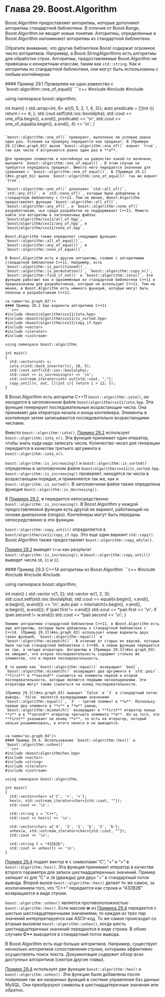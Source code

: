 # Глава 29. Boost.Algorithm

Boost.Algorithm предоставляет алгоритмы, которые дополняют алгоритмы стандартной библиотеки. В отличие от Boost.Range, Boost.Algorithm не вводит новые понятия. Алгоритмы, определенные в Boost.Algorithm напоминают алгоритмы из стандартной библиотеки.

Обратите внимание, что другие библиотеки Boost содержат огромное число алгоритмов. Например, в Boost.StringAlgorithms есть алгоритмы для обработки строк. Алгоритмы, предоставляемые Boost.Algorithm не привязаны к конкретным классам, таким как `std::string`. Как и алгоритмы из стандартной библиотеки, они могут быть использованы с любым контейнером.

<a name="ex.graph_01"/>
#### Пример 29.1 Проверяем на одно равенство с `boost::algorithm::one_of_equal()`
```c++
#include <boost/algorithm/cxx11/one_of.hpp>
#include <array>
#include <iostream>

using namespace boost::algorithm;

int main()
{
  std::array<int, 6> a{{0, 5, 2, 1, 4, 3}};
  auto predicate = [](int i){ return i == 4; };
  std::cout.setf(std::ios::boolalpha);
  std::cout << one_of(a.begin(), a.end(), predicate) << '\n';
  std::cout << one_of_equal(a.begin(), a.end(), 4) << '\n';
}
```

`boost::algorithm::one_of()` проверяет, выполнено ли условие ровно один раз. Условие на проверку передается как предикат. В [Примере 29.1](#ex.graph_01) вызов `boost::algorithm::one_of()` вернет `true`, так как число 4 встречается ровно один раз в **a**.

Для проверки элементов в контейнере на равенство какой-то величине, вызовите `boost::algorithm::one_of_equal()`. В этом случае не требуется передавать предикат. Вместо него передается значение для сравнения с `boost::algorithm::one_of_equal()`. В [Примере 29.1](#ex.graph_01) вызов `boost::algorithm::one_of_equal()` так же вернет `true`.

`boost::algorithm::one_of()` дополняет `std::all_of()`, `std::any_of()`, и `std::none_of()`, которые были добавлены в стандартную библиотеку с C++11. Тем не менее, Boost.Algorithm предоставляет функции `boost::algorithm::all_of()`, `boost::algorithm::any_of()`, и `boost::algorithm::none_of()` разработчикам, чья среда разработки не поддерживает C++11. Можете найти эти алгоритмы в заголовочных файлах `boost/algorithm/cxx11/all_of.hpp`, `boost/algorithm/cxx11/any_of.hpp`, и `boost/algorithm/cxx11/none_of.hpp`.

Boost.Algorithm также определяет следующие функции: `boost::algorithm::all_of_equal()`, `boost::algorithm::any_of_equal()`, и `boost::algorithm::none_of_equal()`.

В Boost.Algorithm есть и другие алгоритмы, схожие с алгоритмами стандартной библиотеки C++11. Например, есть `boost::algorithm::is_partitioned()`, `boost::algorithm::is_permutation()`, `boost::algorithm::copy_n()`, `boost::algorithm::find_if_not()` и `boost::algorithm::iota()`. Эти функции работают как и одноимённые из стандартной библиотеки C++11 и предназначены для разработчиков, которые не используют C++11. Тем не менее, в Boost.Algorithm есть немного функций, которые могут быть полезны и разработчикам C++11.

<a name="ex.graph_02"/>
#### Пример 29.2 Еще варианты алгоритмов C++11
```c++
#include <boost/algorithm/cxx11/iota.hpp>
#include <boost/algorithm/cxx11/is_sorted.hpp>
#include <boost/algorithm/cxx11/copy_if.hpp>
#include <vector>
#include <iterator>
#include <iostream>

using namespace boost::algorithm;

int main()
{
  std::vector<int> v;
  iota_n(std::back_inserter(v), 10, 5);
  std::cout.setf(std::ios::boolalpha);
  std::cout << is_increasing(v) << '\n';
  std::ostream_iterator<int> out{std::cout, ","};
  copy_until(v, out, [](int i){ return i > 12; });
}
```

В Boost.Algorithm есть алгоритм C++11 `boost::algorithm::iota()`, он находится в заголовочном файле `boost/algorithm/cxx11/iota.hpp`. Эта функция генерирует последовательные возрастающие числа. Она принимает два итератора начала и конца контейнера. Элементы в контейнере затем записываются последовательно возрастающими числами.

Вместо `boost::algorithm::iota()`, [Пример 29.2](#ex.graph_02) использует `boost::algorithm::iota_n()`. Эта функция принимает один итератор, чтобы знать куда надо записать числа. Количество чисел для генерации передается в качестве третьего аргумента в `boost::algorithm::iota_n()`.

`boost::algorithm::is_increasing()` и `boost::algorithm::is_sorted()` определены в заголовочном файле `boost/algorithm/cxx11/is_sorted.hpp`. `boost::algorithm::is_increasing()` проверяет, находятся ли числа в возрастающем порядке, и применяется так же, как и `boost::algorithm::is_sorted()`. В заголовочном файле также определена функция `boost::algorithm::is_decreasing()`. 

В [Примере 29.2](#ex.graph_02), **v** передается непосредственно `boost::algorithm::is_increasing()`. В Boost.Algorithm у каждой предоставляемой функции есть другой ее вариант, работающий на основе диапазонов (*ranges*). Контейнеры могут быть переданы непосредственно в эти функции.

`boost::algorithm::copy_until()` определяется в `boost/algorithm/cxx11/copy_if.hpp`. Это еще один вариант `std::copy()`. Boost.Algorithm также предоставляет `boost::algorithm::copy_while()`.

[Пример 29.2](#ex.graph_02) выведет `true` как результат `boost::algorithm::is_increasing()`, и `boost::algorithm::copy_until()` выведет числа `10`, `11` и `12`.

<a name="ex.graph_03"/>
#### Пример 29.3 C++14 алгоритмы из Boost.Algorithm
```c++
#include <boost/algorithm/cxx14/equal.hpp>
#include <boost/algorithm/cxx14/mismatch.hpp>
#include <vector>
#include <iostream>

using namespace boost::algorithm;

int main()
{
  std::vector<int> v{1, 2};
  std::vector<int> w{1, 2, 3};
  std::cout.setf(std::ios::boolalpha);
  std::cout << equal(v.begin(), v.end(), w.begin(), w.end()) << '\n';
  auto pair = mismatch(v.begin(), v.end(), w.begin(), w.end());
  if (pair.first != v.end())
    std::cout << *pair.first << '\n';
  if (pair.second != w.end())
    std::cout << *pair.second << '\n';
}
```
Помимо алгоритмов стандартной библиотеки C++11, в Boost.Algorithm есть еще алгоритмы, которые были добавлены к стандартной библиотеке с C++14. [Пример 29.3](#ex.graph_03) использует новые варианты двух таких функций, `boost::algorithm::equal()` и `boost::algorithm::mismatch()`. В отличие от старых их версий, которые были частью стандартной библиотеки с C++98, в новые функции передается не три, а четыре итератора. Алгоритмы в [Примере 29.3](#ex.graph_03) не ожидают, что вторая последовательность содержит столько же элементов, что и первая последовательность.

В то время как `boost::algorithm::equal()` возвращает `bool`, `boost::algorithm::mismatch()` возвращает два аргумента в `std::pair`. **first** и **second** ссылаются на элементы первой и второй последовательности, которые являются первыми несовпадениями. Эти итераторы могут также ссылаться на конец последовательности.

[Пример 29.3](#ex.graph_03) выводит `false` и `3` в стандартный поток вывода. `false` является возвращаемым значением `boost::algorithm::equal()`, `3` - третий элемент в **w**. Поскольку первые два элемента в **v** и **w** равны, `boost::algorithm::mismatch()` возвращает в **first** итератор конца **v** и в **second** итератор третьего элемента **w**. Из-за того, что **first** указывает на конец **v**, то есть на итератор, который нельзя разыименовать, в итоге ничего и не выводится.


<a name="ex.graph_04"/>
#### Пример 29.4. Использование `boost::algorithm::hex()` и `boost::algorithm::unhex()`
```c++
#include <boost/algorithm/hex.hpp>
#include <vector>
#include <string>
#include <iterator>
#include <iostream>

using namespace boost::algorithm;

int main()
{
  std::vector<char> v{'C', '+', '+'};
  hex(v, std::ostream_iterator<char>{std::cout, ""});
  std::cout << '\n';

  std::string s = "C++";
  std::cout << hex(s) << '\n';

  std::vector<char> w{'4', '3', '2', 'b', '2', 'b'};
  unhex(w, std::ostream_iterator<char>{std::cout, ""});
  std::cout << '\n';

  std::string t = "432b2b";
  std::cout << unhex(t) << '\n';
}
```
[Пример 29.4](#ex.graph_04) использует две функции `boost::algorithm::hex()` и `boost::algorithm::unhex()`. Эти функции были добавлены после появления так же названных функций в системе управления баз данных MySQL. Они преобразуют символы в шестнадцатеричные значения или обратно.

[Пример 29.4](#ex.graph_04) подает вектор **v** с символами “С”, “+” и “+” в `boost::algorithm::hex()`. Эта функция принимает итератор в качестве второго параметра для записи шестнадцатеричных значений. Пример запишет `43` для “C” и `2B` (дважды) для двух “+” в стандартный поток вывода. Второй вызов `boost::algorithm::hex()` делает то же самое, за исключением того, что “С++” передается как строка и “432B2B” возвращается в виде строки.

`boost::algorithm::unhex()` является противоположностью `boost::algorithm::hex()`. Если массив **w** из [Примера 29.4](#ex.graph_04) передается с шестью шестнадцатеричными значениями, то каждая из трех пар значений интерпретируется как ASCII-код. То же самое происходит со вторым вызовом
`boost::algorithm::unhex()`, когда шесть шестнадцатеричных значений передаются в виде строки. В обоих случаях **C++** выводится в стандартный поток вывода.

В Boost.Algorithm есть еще больше алгоритмов. Например, существует несколько алгоритмов сопоставления строки, которыми эффективно осуществлять поиск текста. Документация содержит обзор всех доступных алгоритмов (смотри другие главы).
